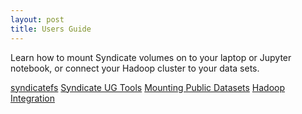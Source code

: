 ```yaml
---
layout: post
title: Users Guide
---
```


Learn how to mount Syndicate volumes on to your laptop or Jupyter notebook, or connect your Hadoop cluster to your data sets.

[syndicatefs](https://syndicate-storage.github.io/user/001_syndicatefs/)
[Syndicate UG Tools](https://syndicate-storage.github.io/user/002_syndicate_ug_tools/)
[Mounting Public Datasets](https://syndicate-storage.github.io/user/008_public_datasets/)
[Hadoop Integration](https://syndicate-storage.github.io/user/009_hsyndicate/)
